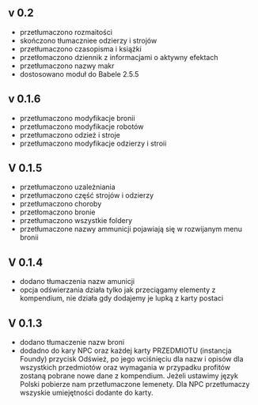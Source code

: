 ## v 0.2
- przetłumaczono rozmaitości
- skończono tłumaczniee odzierzy i strojów
- przetłumaczono czasopisma i książki
- przetłomaczono dziennik z informacjami o aktywny efektach
- przetłumaczono nazwy makr
- dostosowano moduł do Babele 2.5.5

## v 0.1.6
- przetłumaczono modyfikacje bronii
- przetłumaczono modyfikacje robotów
- przetłumaczono odzież i stroje
- przetłumaczono modyfikacje odzierzy i stroii


## V 0.1.5
- przetłumaczono uzależniania
- przetłumaczono część strojów i odzierzy
- przetłumaczono choroby
- przetłomaczono bronie
- przetłumaczono wszystkie foldery
- przetłumaczone nazwy ammunicji  pojawiają się w rozwijanym menu bronii


## V 0.1.4
- dodano tłumaczenia nazw amunicji
- opcja odświerzania działa tylko jak przeciągamy elementy z kompendium, nie działa gdy dodajemy je lupką z karty postaci
## V 0.1.3
- dodano tłumaczenie nazw broni
- dodadno do kary NPC oraz każdej karty PRZEDMIOTU (instancja Foundy) przycisk Odśwież, po jego wciśnięciu dla nazw i opisów dla wszystkich przedmiotów
oraz wymagania w przypadku profitów zostaną pobrane nowe dane z kompendium. Jeżeli ustawimy język Polski pobierze nam przetłumaczone lemenety. Dla NPC przetłumaczy wszyskie umiejętności dodante do karty.
